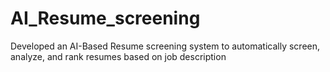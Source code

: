 # AI_Resume_screening
Developed an AI-Based Resume screening system to automatically screen, analyze, and rank resumes based on job description
